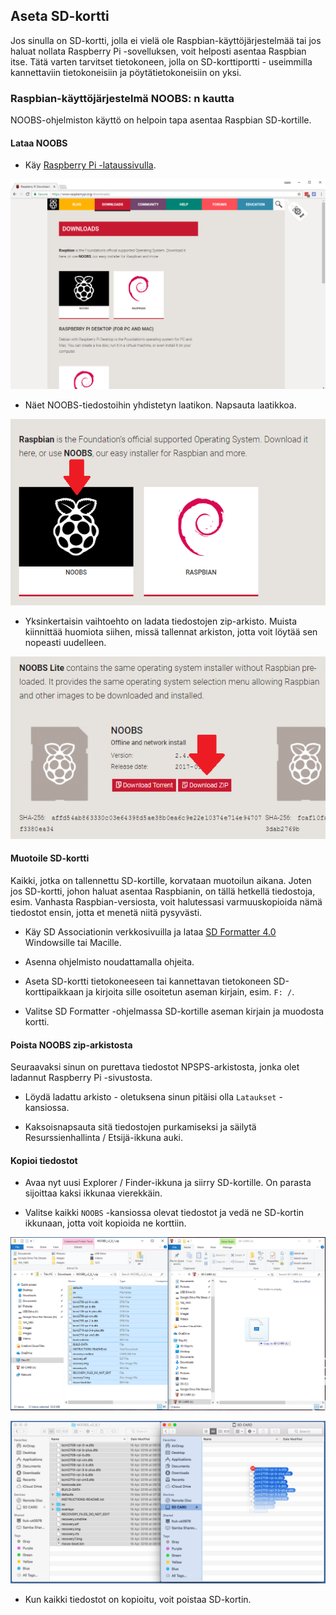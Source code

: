 ## Aseta SD-kortti

Jos sinulla on SD-kortti, jolla ei vielä ole Raspbian-käyttöjärjestelmää tai jos haluat nollata Raspberry Pi -sovelluksen, voit helposti asentaa Raspbian itse. Tätä varten tarvitset tietokoneen, jolla on SD-korttiportti - useimmilla kannettaviin tietokoneisiin ja pöytätietokoneisiin on yksi.

### Raspbian-käyttöjärjestelmä NOOBS: n kautta

NOOBS-ohjelmiston käyttö on helpoin tapa asentaa Raspbian SD-kortille.

#### Lataa NOOBS

+ Käy [Raspberry Pi -lataussivulla](https://www.raspberrypi.org/downloads).

![Lataussivu](images/downloads-page.png)

+ Näet NOOBS-tiedostoihin yhdistetyn laatikon. Napsauta laatikkoa.

![Napsauta NOOBS](images/click-noobs.png)

+ Yksinkertaisin vaihtoehto on ladata tiedostojen zip-arkisto. Muista kiinnittää huomiota siihen, missä tallennat arkiston, jotta voit löytää sen nopeasti uudelleen.

![Lataa zip](images/download-zip.png)

#### Muotoile SD-kortti

Kaikki, jotka on tallennettu SD-kortille, korvataan muotoilun aikana. Joten jos SD-kortti, johon haluat asentaa Raspbianin, on tällä hetkellä tiedostoja, esim. Vanhasta Raspbian-versiosta, voit halutessasi varmuuskopioida nämä tiedostot ensin, jotta et menetä niitä pysyvästi.

+ Käy SD Associationin verkkosivuilla ja lataa [SD Formatter 4.0](https://www.sdcard.org/downloads/formatter_4/index.html) Windowsille tai Macille.

+ Asenna ohjelmisto noudattamalla ohjeita.

+ Aseta SD-kortti tietokoneeseen tai kannettavan tietokoneen SD-korttipaikkaan ja kirjoita sille osoitetun aseman kirjain, esim. `F: /`.

+ Valitse SD Formatter -ohjelmassa SD-kortille aseman kirjain ja muodosta kortti.

#### Poista NOOBS zip-arkistosta

Seuraavaksi sinun on purettava tiedostot NPSPS-arkistosta, jonka olet ladannut Raspberry Pi -sivustosta.

+ Löydä ladattu arkisto - oletuksena sinun pitäisi olla `Lataukset` -kansiossa.

+ Kaksoisnapsauta sitä tiedostojen purkamiseksi ja säilytä Resurssienhallinta / Etsijä-ikkuna auki.

#### Kopioi tiedostot

+ Avaa nyt uusi Explorer / Finder-ikkuna ja siirry SD-kortille. On parasta sijoittaa kaksi ikkunaa vierekkäin.

+ Valitse kaikki `NOOBS` -kansiossa olevat tiedostot ja vedä ne SD-kortin ikkunaan, jotta voit kopioida ne korttiin.

![ikkunat kopioida](images/copy3.png)

![macos kopio](images/macos_copy.png)

+ Kun kaikki tiedostot on kopioitu, voit poistaa SD-kortin.